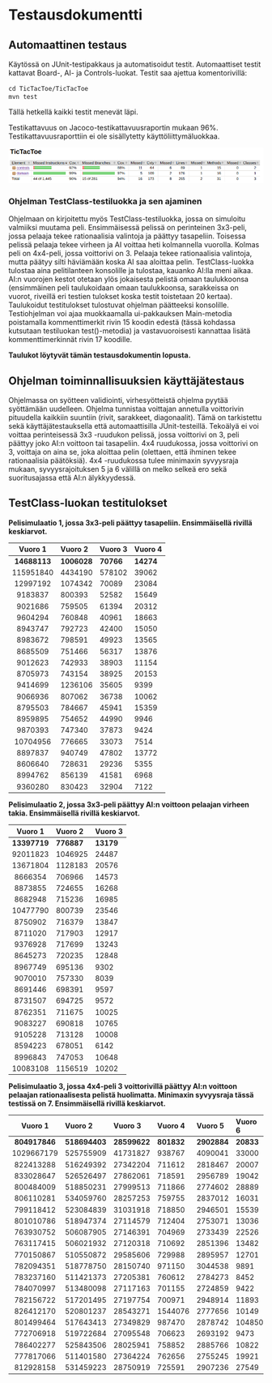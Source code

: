 # Testausdokumentti

## Automaattinen testaus

Käytössä on JUnit-testipakkaus ja automatisoidut testit. Automaattiset testit kattavat Board-, AI- ja Controls-luokat. 
Testit saa ajettua komentorivillä:

```
cd TicTacToe/TicTacToe
mvn test
```

Tällä hetkellä kaikki testit menevät läpi. 

Testikattavuus on Jacoco-testikattavuusraportin mukaan 96%. Testikattavuusraporttiin ei ole sisällytetty käyttöliittymäluokkaa.

![alt_text](https://github.com/puuro-maria/TicTacToe/blob/master/dokumentaatio/kuvat/jacoco_20200626.png)

### Ohjelman TestClass-testiluokka ja sen ajaminen

Ohjelmaan on kirjoitettu myös TestClass-testiluokka, jossa on simuloitu valmiiksi muutama peli. 
Ensimmäisessä pelissä on perinteinen 3x3-peli, jossa pelaaja tekee rationaalisia valintoja ja päättyy tasapeliin.
Toisessa pelissä pelaaja tekee virheen ja AI voittaa heti kolmannella vuorolla.
Kolmas peli on 4x4-peli, jossa voittorivi on 3. 
Pelaaja tekee rationaalisia valintoja, mutta päätyy silti häviämään koska AI saa aloittaa pelin. 
TestClass-luokka tulostaa aina pelitilanteen konsolille ja tulostaa, kauanko AI:lla meni aikaa. 
AI:n vuorojen kestot otetaan ylös jokaisesta pelistä omaan taulukkoonsa (ensimmäinen peli taulukoidaan omaan taulukkoonsa, sarakkeissa on vuorot, riveillä eri testien tulokset koska testit toistetaan 20 kertaa). 
Taulukoidut testitulokset tulostuvat ohjelman päätteeksi konsolille.
Testiohjelman voi ajaa muokkaamalla ui-pakkauksen Main-metodia poistamalla kommenttimerkit rivin 15 koodin edestä (tässä kohdassa kutsutaan testiluokan test()-metodia) ja vastavuoroisesti kannattaa lisätä kommenttimerkinnät rivin 17 koodille.

**Taulukot löytyvät tämän testausdokumentin lopusta.**

## Ohjelman toiminnallisuuksien käyttäjätestaus

Ohjelmassa on syötteen validiointi, virhesyötteistä ohjelma pyytää syöttämään uudelleen.
Ohjelma tunnistaa voittajan annetulla voittorivin pituudella kaikkiin suuntiin (rivit, sarakkeet, diagonaalit). 
Tämä on tarkistettu sekä käyttäjätestauksella että automaattisilla JUnit-testeillä.
Tekoälyä ei voi voittaa perinteisessä 3x3 -ruudukon pelissä, jossa voittorivi on 3, peli päättyy joko AI:n voittoon tai tasapeliin.
4x4 ruudukossa, jossa voittorivi on 3, voittaja on aina se, joka aloittaa pelin (olettaen, että ihminen tekee rationaalisia päätöksiä). 
4x4 -ruudukossa tulee minimaxin syvyysraja mukaan, syvyysrajoituksen 5 ja 6 välillä on melko selkeä ero sekä suoritusajassa että AI:n älykkyydessä.

## TestClass-luokan testitulokset 


**Pelisimulaatio 1, jossa 3x3-peli päättyy tasapeliin. Ensimmäisellä rivillä keskiarvot.**

| Vuoro 1 | Vuoro 2 | Vuoro 3 | Vuoro 4 |
|:----------:|:------|:------|:---------|
| **14688113** | **1006028** | **70766** | **14274** |
| 115951840 | 4434190 | 578102 | 39062 |
| 12997192 | 1074342 | 70089 | 23084 |
| 9183837 | 800393 | 52582 | 15649 |
| 9021686 | 759505 | 61394 | 20312 |
| 9604294 | 760848 | 40961 | 18663 |
| 8943747 | 792723 | 42400 | 15050 |
| 8983672 | 798591 | 49923 | 13565 |
| 8685509 | 751466 | 56317 | 13876 |
| 9012623 | 742933 | 38903 | 11154 |
| 8705973 | 743154 | 38925 | 20153 |
| 9414699 | 1236106 | 35605 | 9399 |
| 9066936 | 807062 | 36738 | 10062 |
| 8795503 | 784667 | 45941 | 15359 |
| 8959895 | 754652 | 44990 | 9946 |
| 9870393 | 747340 | 37873 | 9424 |
| 10704956 | 776665 | 33073 | 7514 |
| 8897837 | 940749 | 47802 | 13772 |
| 8606640 | 728631 | 29236 | 5355 |
| 8994762 | 856139 | 41581 | 6968 |
| 9360280 | 830423 | 32904 | 7122 |

**Pelisimulaatio 2, jossa 3x3-peli päättyy AI:n voittoon pelaajan virheen takia. Ensimmäisellä rivillä keskiarvot.**

| Vuoro 1 | Vuoro 2 | Vuoro 3 | 
|:----------:|:------|:------|
| **13397719** | **776887** | **13179** |
| 92011823 | 1046925 | 24487 |
| 13671804 | 1128183 | 20576 |
| 8666354 | 706966 | 14573 |
| 8873855 | 724655 | 16268 |
| 8682948 | 715236 | 16985 |
| 10477790 | 800739 | 23546 |
| 8750902 | 716379 | 13847 |
| 8711020 | 717903 | 12917 |
| 9376928 | 717699 | 13243 |
| 8645273 | 720235 | 12848 |
| 8967749 | 695136 | 9302 |
| 9070010 | 757330 | 8039 |
| 8691446 | 698391 | 9597 |
| 8731507 | 694725 | 9572 |
| 8762351 | 711675 | 10025 |
| 9083227 | 690818 | 10765 |
| 9105228 | 713128 | 10008 |
| 8594223 | 678051 | 6142 |
| 8996843 | 747053 | 10648 |
| 10083108 | 1156519 | 10202 |

**Pelisimulaatio 3, jossa 4x4-peli 3 voittorivillä päättyy AI:n voittoon pelaajan rationaalisesta pelistä huolimatta. Minimaxin syvyysraja tässä testissä on 7. Ensimmäisellä rivillä keskiarvot.**

| Vuoro 1 | Vuoro 2 | Vuoro 3 | Vuoro 4 | Vuoro 5 | Vuoro 6 |
|:----------:|:------|:------|:-------|:-------|:-------|
| **804917846** | **518694403** | **28599622** | **801832** | **2902884** | **20833** |
| 1029667179 | 525755909 | 41731827 | 938767 | 4090041 | 33000 |
| 822413288 | 516249392 | 27342204 | 711612 | 2818467 | 20007 |
| 833028647 | 526526497 | 27862061 | 718591 | 2956789 | 19042 |
| 800484009 | 518850231 | 27999513 | 711866 | 2774602 | 28889 |
| 806110281 | 534059760 | 28257253 | 759755 | 2837012 | 16031 |
| 799118412 | 523084839 | 31031918 | 718850 | 2946501 | 15539 |
| 801010786 | 518947374 | 27114579 | 712404 | 2753071 | 13036 |
| 763930752 | 506087905 | 27146391 | 704969 | 2733439 | 22526 |
| 763117415 | 506021932 | 27120318 | 710692 | 2851396 | 13482 |
| 770150867 | 510550872 | 29585606 | 729988 | 2895957 | 12701 |
| 782094351 | 518778750 | 28150740 | 971150 | 3044538 | 9891 |
| 783237160 | 511421373 | 27205381 | 760612 | 2784273 | 8452 |
| 784070997 | 513480098 | 27117163 | 701155 | 2724859 | 9422 |
| 782156722 | 517201495 | 27197754 | 700971 | 2948914 | 11893 |
| 826412170 | 520801237 | 28543271 | 1544076 | 2777656 | 10149 |
| 801499464 | 517643413 | 27349829 | 987470 | 2878742 | 104850 |
| 772706918 | 519722684 | 27095548 | 706623 | 2693192 | 9473 |
| 786402277 | 525843506 | 28025941 | 758852 | 2885766 | 10822 |
| 777817066 | 511401580 | 27364224 | 762656 | 2755245 | 19921 |
| 812928158 | 531459223 | 28750919 | 725591 | 2907236 | 27549 |
